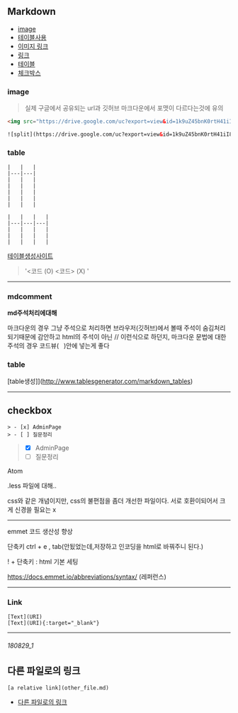 ## Markdown

- [image](#image)
- [테이블사용](#table)
- [이미지 링크](#imagelink)
- [링크](#link)
- [테이블](#table)
- [체크박스](#checkbox)

### image
> 실제 구글에서 공유되는 url과 깃허브 마크다운에서 포맷이 다르다는것에 유의

```html
<img src="https://drive.google.com/uc?export=view&id=1k9uZ45bnK0rtH41iI8BlDeGRip5lUXQe" width="400" height="300" />

![split](https://drive.google.com/uc?export=view&id=1k9uZ45bnK0rtH41iI8BlDeGRip5lUXQe)
```



### table
```
|   |   |
|---|---|
|   |   |
|   |   |
|   |   |
|   |   |
|   |   |
```

```
|   |   |   |
|---|---|---|
|   |   |   |
|   |   |   |
|   |   |   |
```
[테이블생성사이트](http://www.tablesgenerator.com/markdown_tables)

>'<코드 (O)  <코드> (X) '



---

### mdcomment

**md주석처리에대해**

마크다운의 경우 그냥 주석으로 처리하면 브라우저(깃허브)에서 볼때 주석이 숨김처리 되기때문에 감안하고
html의 주석이 아닌 // 이런식으로 하던지, 마크다운 문법에 대한 주석의 경우 코드뷰(``` ``` )안에 넣는게 좋다


### table

[table생성]](http://www.tablesgenerator.com/markdown_tables)

---

## checkbox

```
> - [x] AdminPage
> - [ ] 질문정리
```

> - [x] AdminPage
> - [ ] 질문정리


Atom

.less 파일에 대해..

css와 같은 개념이지만, css의 불편점을 좀더 개선한 파일이다. 서로 호환이되어서 크게 신경쓸 필요는 x

---

emmet 코드 생산성 향상

단축키 ctrl + e , tab(안됬었는데,저장하고 인코딩을 html로 바꿔주니 된다.)

! + 단축키 : html 기본 세팅

https://docs.emmet.io/abbreviations/syntax/ (레퍼런스)

---

### Link

```
[Text](URI)     
[Text](URI){:target="_blank"}
```


-----------------------------------------

###### 180829_1

다른 파일로의 링크
-

```
[a relative link](other_file.md)
```

- [다른 파일로의 링크](#180829_1)
